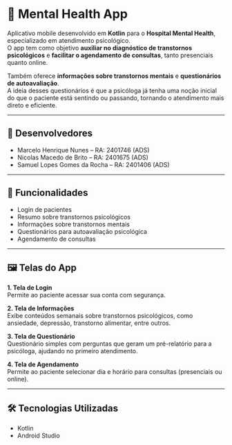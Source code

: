 # 🧠 Mental Health App

Aplicativo mobile desenvolvido em **Kotlin** para o **Hospital Mental Health**, especializado em atendimento psicológico.  
O app tem como objetivo **auxiliar no diagnóstico de transtornos psicológicos** e **facilitar o agendamento de consultas**, tanto presenciais quanto online.

Também oferece **informações sobre transtornos mentais** e **questionários de autoavaliação**.  
A ideia desses questionários é que a psicóloga já tenha uma noção inicial do que o paciente está sentindo ou passando, tornando o atendimento mais direto e eficiente.

---

## 👥 Desenvolvedores

- Marcelo Henrique Nunes – RA: 2401746 (ADS)  
- Nicolas Macedo de Brito – RA: 2401675 (ADS)  
- Samuel Lopes Gomes da Rocha – RA: 2401406 (ADS)

---

## 📱 Funcionalidades

- Login de pacientes  
- Resumo sobre transtornos psicológicos  
- Informações sobre transtornos mentais  
- Questionários para autoavaliação psicológica  
- Agendamento de consultas

---

## 🖼️ Telas do App

**1. Tela de Login**  
Permite ao paciente acessar sua conta com segurança.

**2. Tela de Informações**  
Exibe conteúdos semanais sobre transtornos psicológicos, como ansiedade, depressão, transtorno alimentar, entre outros.

**3. Tela de Questionário**  
Questionário simples com perguntas que geram um pré-relatório para a psicóloga, ajudando no primeiro atendimento.

**4. Tela de Agendamento**  
Permite ao paciente selecionar dia e horário para consultas (presenciais ou online).

---

## 🛠️ Tecnologias Utilizadas

- Kotlin  
- Android Studio
